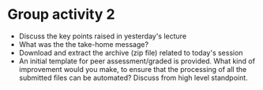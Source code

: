 
# Group activity 2
- Discuss the key points raised in yesterday's lecture
- What was the the take-home message?
- Download and extract the archive (zip file) related to today's session
- An initial template for peer assessment/graded is provided. What kind of improvement would you make, to ensure that the processing of all the submitted files can be automated? Discuss from high level standpoint. 